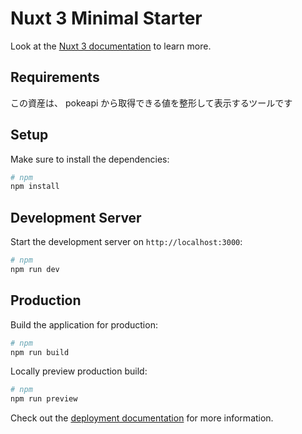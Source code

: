 # Nuxt 3 Minimal Starter

Look at the [Nuxt 3 documentation](https://nuxt.com/docs/getting-started/introduction) to learn more.

## Requirements

この資産は、 pokeapi から取得できる値を整形して表示するツールです

## Setup

Make sure to install the dependencies:

```bash
# npm
npm install
```

## Development Server

Start the development server on `http://localhost:3000`:

```bash
# npm
npm run dev
```

## Production

Build the application for production:

```bash
# npm
npm run build
```

Locally preview production build:

```bash
# npm
npm run preview
```

Check out the [deployment documentation](https://nuxt.com/docs/getting-started/deployment) for more information.
